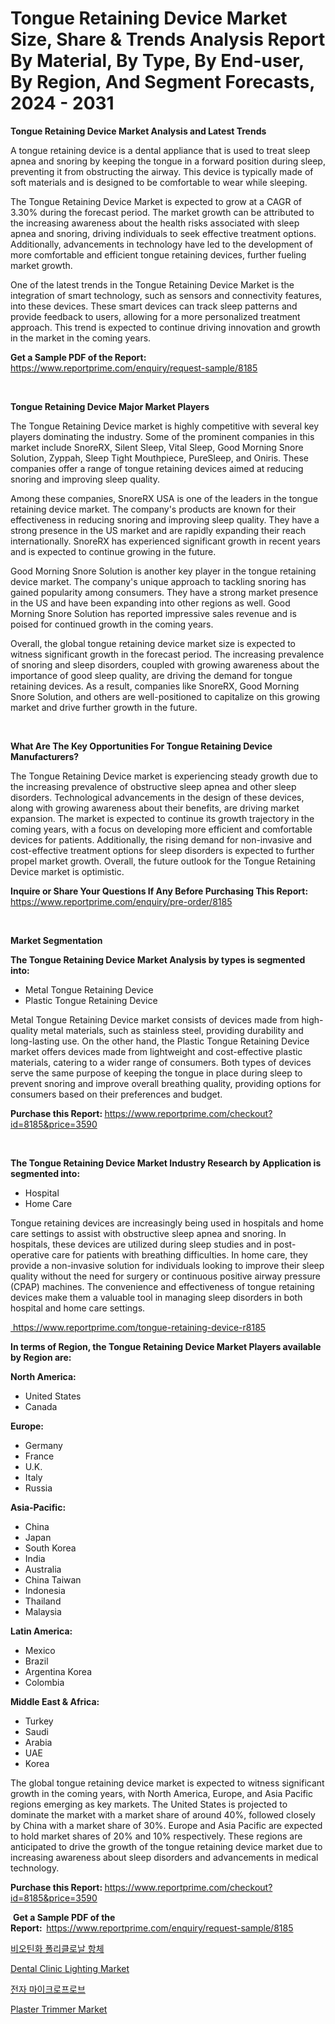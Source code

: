 <p><h1>Tongue Retaining Device Market Size, Share & Trends Analysis Report By Material, By Type, By End-user, By Region, And Segment Forecasts, 2024 - 2031</h1></p><p><strong>Tongue Retaining Device Market Analysis and Latest Trends</strong></p>
<p><p>A tongue retaining device is a dental appliance that is used to treat sleep apnea and snoring by keeping the tongue in a forward position during sleep, preventing it from obstructing the airway. This device is typically made of soft materials and is designed to be comfortable to wear while sleeping.</p><p>The Tongue Retaining Device Market is expected to grow at a CAGR of 3.30% during the forecast period. The market growth can be attributed to the increasing awareness about the health risks associated with sleep apnea and snoring, driving individuals to seek effective treatment options. Additionally, advancements in technology have led to the development of more comfortable and efficient tongue retaining devices, further fueling market growth.</p><p>One of the latest trends in the Tongue Retaining Device Market is the integration of smart technology, such as sensors and connectivity features, into these devices. These smart devices can track sleep patterns and provide feedback to users, allowing for a more personalized treatment approach. This trend is expected to continue driving innovation and growth in the market in the coming years.</p></p>
<p><strong>Get a Sample PDF of the Report:&nbsp;</strong> <a href="https://www.reportprime.com/enquiry/request-sample/8185">https://www.reportprime.com/enquiry/request-sample/8185</a></p>
<p>&nbsp;</p>
<p><strong>Tongue Retaining Device Major Market Players</strong></p>
<p><p>The Tongue Retaining Device market is highly competitive with several key players dominating the industry. Some of the prominent companies in this market include SnoreRX, Silent Sleep, Vital Sleep, Good Morning Snore Solution, Zyppah, Sleep Tight Mouthpiece, PureSleep, and Oniris. These companies offer a range of tongue retaining devices aimed at reducing snoring and improving sleep quality.</p><p>Among these companies, SnoreRX USA is one of the leaders in the tongue retaining device market. The company's products are known for their effectiveness in reducing snoring and improving sleep quality. They have a strong presence in the US market and are rapidly expanding their reach internationally. SnoreRX has experienced significant growth in recent years and is expected to continue growing in the future.</p><p>Good Morning Snore Solution is another key player in the tongue retaining device market. The company's unique approach to tackling snoring has gained popularity among consumers. They have a strong market presence in the US and have been expanding into other regions as well. Good Morning Snore Solution has reported impressive sales revenue and is poised for continued growth in the coming years.</p><p>Overall, the global tongue retaining device market size is expected to witness significant growth in the forecast period. The increasing prevalence of snoring and sleep disorders, coupled with growing awareness about the importance of good sleep quality, are driving the demand for tongue retaining devices. As a result, companies like SnoreRX, Good Morning Snore Solution, and others are well-positioned to capitalize on this growing market and drive further growth in the future.</p></p>
<p>&nbsp;</p>
<p><strong>What Are The Key Opportunities For Tongue Retaining Device Manufacturers?</strong></p>
<p><p>The Tongue Retaining Device market is experiencing steady growth due to the increasing prevalence of obstructive sleep apnea and other sleep disorders. Technological advancements in the design of these devices, along with growing awareness about their benefits, are driving market expansion. The market is expected to continue its growth trajectory in the coming years, with a focus on developing more efficient and comfortable devices for patients. Additionally, the rising demand for non-invasive and cost-effective treatment options for sleep disorders is expected to further propel market growth. Overall, the future outlook for the Tongue Retaining Device market is optimistic.</p></p>
<p><strong>Inquire or Share Your Questions If Any Before Purchasing This Report:</strong> <a href="https://www.reportprime.com/enquiry/pre-order/8185">https://www.reportprime.com/enquiry/pre-order/8185</a></p>
<p>&nbsp;</p>
<p><strong>Market Segmentation</strong></p>
<p><strong>The Tongue Retaining Device Market Analysis by types is segmented into:</strong></p>
<p><ul><li>Metal Tongue Retaining Device</li><li>Plastic Tongue Retaining Device</li></ul></p>
<p><p>Metal Tongue Retaining Device market consists of devices made from high-quality metal materials, such as stainless steel, providing durability and long-lasting use. On the other hand, the Plastic Tongue Retaining Device market offers devices made from lightweight and cost-effective plastic materials, catering to a wider range of consumers. Both types of devices serve the same purpose of keeping the tongue in place during sleep to prevent snoring and improve overall breathing quality, providing options for consumers based on their preferences and budget.</p></p>
<p><strong>Purchase this Report:&nbsp;</strong><a href="https://www.reportprime.com/checkout?id=8185&price=3590">https://www.reportprime.com/checkout?id=8185&price=3590</a></p>
<p>&nbsp;</p>
<p><strong>The Tongue Retaining Device Market Industry Research by Application is segmented into:</strong></p>
<p><ul><li>Hospital</li><li>Home Care</li></ul></p>
<p><p>Tongue retaining devices are increasingly being used in hospitals and home care settings to assist with obstructive sleep apnea and snoring. In hospitals, these devices are utilized during sleep studies and in post-operative care for patients with breathing difficulties. In home care, they provide a non-invasive solution for individuals looking to improve their sleep quality without the need for surgery or continuous positive airway pressure (CPAP) machines. The convenience and effectiveness of tongue retaining devices make them a valuable tool in managing sleep disorders in both hospital and home care settings.</p></p>
<p><a href="https://www.reportprime.com/tongue-retaining-device-r8185">&nbsp;https://www.reportprime.com/tongue-retaining-device-r8185</a></p>
<p><strong>In terms of Region, the Tongue Retaining Device Market Players available by Region are:</strong></p>
<p>
    <p> <strong> North America: </strong>
        <ul>
            <li>United States</li>
            <li>Canada</li>
        </ul>
        </p> 
    <p> <strong> Europe: </strong>
        <ul>
            <li>Germany</li>
            <li>France</li>
            <li>U.K.</li>
            <li>Italy</li>
            <li>Russia</li>
        </ul>
        </p> 
    <p> <strong> Asia-Pacific: </strong>
        <ul>
            <li>China</li>
            <li>Japan</li>
            <li>South Korea</li>
            <li>India</li>
            <li>Australia</li>
            <li>China Taiwan</li>
            <li>Indonesia</li>
            <li>Thailand</li>
            <li>Malaysia</li>
        </ul>
        </p> 
    <p> <strong> Latin America: </strong>
        <ul>
            <li>Mexico</li>
            <li>Brazil</li>
            <li>Argentina Korea</li>
            <li>Colombia</li>
        </ul>
        </p> 
    <p> <strong> Middle East & Africa: </strong>
        <ul>
            <li>Turkey</li>
            <li>Saudi</li>
            <li>Arabia</li>
            <li>UAE</li>
            <li>Korea</li>
        </ul>
    </p>
    </p>
<p><p>The global tongue retaining device market is expected to witness significant growth in the coming years, with North America, Europe, and Asia Pacific regions emerging as key markets. The United States is projected to dominate the market with a market share of around 40%, followed closely by China with a market share of 30%. Europe and Asia Pacific are expected to hold market shares of 20% and 10% respectively. These regions are anticipated to drive the growth of the tongue retaining device market due to increasing awareness about sleep disorders and advancements in medical technology.</p></p>
<p><strong>Purchase this Report: </strong><a href="https://www.reportprime.com/checkout?id=8185&price=3590">https://www.reportprime.com/checkout?id=8185&price=3590</a></p>
<p>&nbsp;<strong>Get a Sample PDF of the Report:&nbsp;&nbsp;</strong><a href="https://www.reportprime.com/enquiry/request-sample/8185">https://www.reportprime.com/enquiry/request-sample/8185</a></p>
<p><strong></strong></p>
<p><p><a href="https://github.com/erwindropdead54/Market-Research-Report-List-1/blob/main/147305786487.md">비오틴화 폴리클로날 항체</a></p><p><a href="https://github.com/JermaineCrona2023/Market-Research-Report-List-2/blob/main/dental-clinic-lighting-market.md">Dental Clinic Lighting Market</a></p><p><a href="https://github.com/alfitoms13/Market-Research-Report-List-1/blob/main/278359986542.md">전자 마이크로프로브</a></p><p><a href="https://github.com/ctanaka235/Market-Research-Report-List-1/blob/main/plaster-trimmer-market.md">Plaster Trimmer Market</a></p></p>